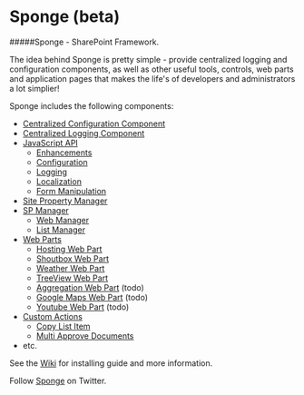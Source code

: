 Sponge (beta)
======

#####Sponge - SharePoint Framework.

The idea behind Sponge is pretty simple - provide centralized logging and configuration components, as well as other useful tools, controls, web parts and application pages that makes the life's of developers and administrators a lot simplier!

Sponge includes the following components:
- [Centralized Configuration Component](../../wiki/Configuration-Component) 
- [Centralized Logging Component](../../wiki/Logging-Component) 
- [JavaScript API](../../wiki/JS-API) 
  - [Enhancements](../../wiki/JS-Enhancements) 
  - [Configuration](../../wiki/JS-Configuration)
  - [Logging](../../wiki/JS-Logging)
  - [Localization](../../wiki/JS-Localization)
  - [Form Manipulation](../../wiki/JS-Forms)
- [Site Property Manager](../../wiki/Site-Property-Manager) 
- [SP Manager](../../wiki/SPManager) 
  - [Web Manager](../../wiki/Web-Manager) 
  - [List Manager](../../wiki/List-Manager) 
- [Web Parts](../../wiki/Web-Parts) 
  - [Hosting Web Part](../../wiki/Hosting-Web-Part) 
  - [Shoutbox Web Part](../../wiki/Shoutbox-Web-Part) 
  - [Weather Web Part](../../wiki/Weather-Web-Part) 
  - [TreeView Web Part](../../wiki/TreeView-Web-Part) 
  - [Aggregation Web Part](../../wiki/Aggregation-Web-Part) (todo)
  - [Google Maps Web Part](../../wiki/Google-Maps-Web-Part) (todo)
  - [Youtube Web Part](../../wiki/Youtube-Web-Part) (todo)
- [Custom Actions](../../wiki/Custom-Actions)
  - [Copy List Item](../../wiki/Copy-List-Item)
  - [Multi Approve Documents](../../wiki/Multi-Approve-Documents)
- etc.

See the [Wiki](../../wiki/Home)  for installing guide and more information.

Follow [Sponge](https://twitter.com/sponge__sp) on Twitter.
